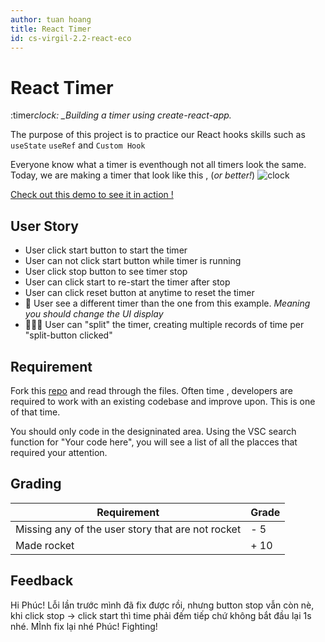 ```yaml
---
author: tuan hoang
title: React Timer
id: cs-virgil-2.2-react-eco
---
```


# React Timer

:timer*clock: \_Building a timer using create-react-app.*

The purpose of this project is to practice our React hooks skills such as `useState` `useRef` and `Custom Hook`

Everyone know what a timer is eventhough not all timers look the same. Today, we are making a timer that look like this , (_or better!_)
![clock](https://i.ibb.co/0nYMqfL/Screen-Shot-2022-03-12-at-18-07-21.png)

[Check out this demo to see it in action !](https://cs-react-timer.netlify.app/)

## User Story

- User click start button to start the timer
- User can not click start button while timer is running
- User click stop button to see timer stop
- User can click start to re-start the timer after stop
- User can click reset button at anytime to reset the timer
- :rocket: User see a different timer than the one from this example. _Meaning you should change the UI display_
- :rocket::rocket::rocket: User can "split" the timer, creating multiple records of time per "split-button clicked"

## Requirement

Fork this [repo](https://github.com/coderschool/cs-react-timer-starter-code) and read through the files.
Often time , developers are required to work with an existing codebase and improve upon. This is one of that time.

You should only code in the designinated area.
Using the VSC search function for "Your code here", you will see a list of all the placces that required your attention.

## Grading

| Requirement                                       | Grade |
| ------------------------------------------------- | ----- |
| Missing any of the user story that are not rocket | - 5   |
| Made rocket                                       | + 10  |

## Feedback
Hi Phúc! Lỗi lần trước mình đã fix được rồi, nhưng button stop vẫn còn nè, khi click stop -> click start thì time phải đếm tiếp chứ không bắt đầu lại 1s nhé. MÌnh fix lại nhé Phúc! Fighting!
